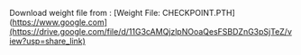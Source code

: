 Download weight file from : [Weight File: CHECKPOINT.PTH](https://www.google.com](https://drive.google.com/file/d/11G3cAMQjzlpNOoaQesFSBDZnG3pSjTeZ/view?usp=share_link)
